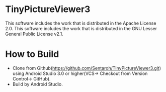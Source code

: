 # TinyPictureViewer3

This software includes the work that is distributed in the Apache License 2.0.
This software includes the work that is distributed in the GNU Lesser General Public License v2.1.

# How to Build

- Clone from Github(https://github.com/Sentaroh/TinyPictureViewer3.git) using Android Studio 3.0 or higher(VCS-> Checkout from Version Control-> GitHub).
- Build by Android Studio.